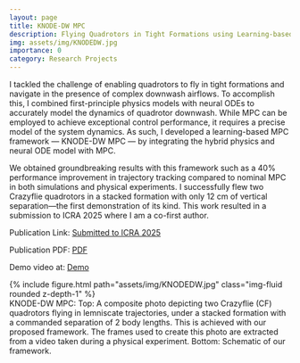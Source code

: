 ```yaml
---
layout: page
title: KNODE-DW MPC
description: Flying Quadrotors in Tight Formations using Learning-based Model Predictive Control
img: assets/img/KNODEDW.jpg
importance: 0
category: Research Projects
---
```

I tackled the challenge of enabling quadrotors to fly in tight formations and navigate in the presence of complex downwash airflows. To accomplish this, I combined first-principle physics models with neural ODEs to accurately model the dynamics of quadrotor downwash. While MPC can be employed to achieve exceptional control performance, it requires a precise model of the system dynamics. As such, I developed a learning-based MPC framework — KNODE-DW MPC — by integrating the hybrid physics and neural ODE model with MPC. 

We obtained groundbreaking results with this framework such as a 40% performance improvement in trajectory tracking compared to nominal MPC in both simulations and physical experiments. I successfully flew two Crazyflie quadrotors in a stacked formation with only 12 cm of vertical separation—the first demonstration of its kind. This work resulted in a submission to ICRA 2025 where I am a co-first author.


Publication Link: [Submitted to ICRA 2025](https://arxiv.org/abs/2410.09727)

Publication PDF: [PDF](../../assets/pdf/KNODEDW.pdf)

Demo video at: [Demo](https://www.youtube.com/watch?v=Hv-0JiVoJGo)


<div class="row">
    <div class="col-sm mt-3 mt-md-0">
        {% include figure.html path="assets/img/KNODEDW.jpg" class="img-fluid rounded z-depth-1" %}
    </div>
</div>
<div class="caption">
    KNODE-DW MPC: Top: A composite photo depicting two
Crazyflie (CF) quadrotors flying in lemniscate trajectories, under a
stacked formation with a commanded separation of 2 body lengths.
This is achieved with our proposed framework. The frames used to
create this photo are extracted from a video taken during a physical
experiment. Bottom: Schematic of our framework.
</div>